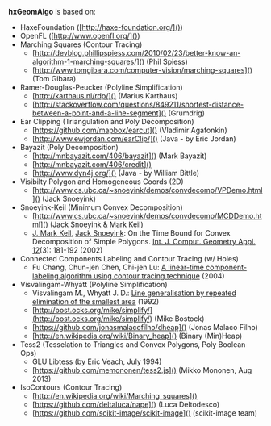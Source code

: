 **hxGeomAlgo** is based on:

 - HaxeFoundation ([http://haxe-foundation.org/]())
 - OpenFL ([http://www.openfl.org/]())
 - Marching Squares (Contour Tracing)
   - [http://devblog.phillipspiess.com/2010/02/23/better-know-an-algorithm-1-marching-squares/]()	(Phil Spiess)
   - [http://www.tomgibara.com/computer-vision/marching-squares]()	(Tom Gibara)
 - Ramer-Douglas-Peucker (Polyline Simplification)
   - [http://karthaus.nl/rdp/]() (Marius Karthaus)
   - [http://stackoverflow.com/questions/849211/shortest-distance-between-a-point-and-a-line-segment]()	(Grumdrig)
 - Ear Clipping (Triangulation and Poly Decomposition)
   - [https://github.com/mapbox/earcut]()	(Vladimir Agafonkin)
   - [http://www.ewjordan.com/earClip/]()	(Java - by Eric Jordan)
 - Bayazit (Poly Decomposition)
    - [http://mnbayazit.com/406/bayazit]()	(Mark Bayazit)
    - [http://mnbayazit.com/406/credit]()
    - [http://www.dyn4j.org/]() (Java - by William Bittle)
 - Visibilty Polygon and Homogeneous Coords (2D)
   - [http://www.cs.ubc.ca/~snoeyink/demos/convdecomp/VPDemo.html]()	(Jack Snoeyink)
 - Snoeyink-Keil (Minimum Convex Decomposition)
   - [http://www.cs.ubc.ca/~snoeyink/demos/convdecomp/MCDDemo.html]() (Jack Snoeyink & Mark Keil)
   - [J. Mark Keil](http://www.informatik.uni-trier.de/~ley/pers/hd/k/Keil:J=_Mark), [Jack Snoeyink](http://www.informatik.uni-trier.de/~ley/pers/hd/s/Snoeyink:Jack.html): On the Time Bound for Convex Decomposition of Simple Polygons. [Int. J. Comput. Geometry Appl. 12](http://www.informatik.uni-trier.de/~ley/db/journals/ijcga/ijcga12.html#KeilS02)(3): 181-192 (2002)
 - Connected Components Labeling and Contour Tracing (w/ Holes)
   - Fu Chang, Chun-jen Chen, Chi-jen Lu: [A linear-time component-labeling algorithm using contour tracing technique](http://www.iis.sinica.edu.tw/papers/fchang/1362-F.pdf) (2004)
 - Visvalingam-Whyatt (Polyline Simplification)
   - Visvalingam M., Whyatt J. D.: [Line generalisation by repeated elimination of the smallest area](https://hydra.hull.ac.uk/resources/hull:8338) (1992)
   - [http://bost.ocks.org/mike/simplify/](http://bost.ocks.org/mike/simplify/) (Mike Bostock)
   - [https://github.com/jonasmalacofilho/dheap]() (Jonas Malaco Filho)
   - [http://en.wikipedia.org/wiki/Binary_heap]() (Binary (Min)Heap)
 - Tess2 (Tesselation to Triangles and Convex Polygons, Poly Boolean Ops)
    - GLU Libtess (by Eric Veach, July 1994)
    - [https://github.com/memononen/tess2.js]() (Mikko Mononen, Aug 2013)
 - IsoContours (Contour Tracing)
    - [http://en.wikipedia.org/wiki/Marching_squares]()
    - [https://github.com/deltaluca/nape]() (Luca Deltodesco)
    - [https://github.com/scikit-image/scikit-image]() (scikit-image team)
 